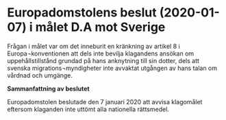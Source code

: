 # Europadomstolens beslut (2020-01-07) i målet D.A mot Sverige

Frågan i målet var om det inneburit en kränkning av artikel 8 i Europa¬konventionen att dels inte bevilja klagandens ansökan om uppehållstillstånd grundad på hans anknytning till sin dotter, dels att svenska migrations¬myndigheter inte avvaktat utgången av hans talan om vårdnad och umgänge.

**Sammanfattning av beslutet**

Europadomstolen beslutade den 7 januari 2020 att avvisa klagomålet eftersom klaganden inte uttömt alla nationella rättsmedel.
